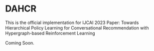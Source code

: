 # DAHCR
This is the official implementation for IJCAI 2023 Paper: Towards Hierarchical Policy Learning for Conversational Recommendation with Hypergraph-based Reinforcement Learning

Coming Soon.
